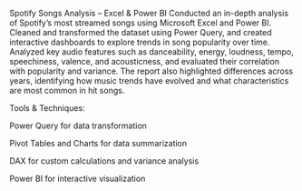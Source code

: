 Spotify Songs Analysis – Excel & Power BI
Conducted an in-depth analysis of Spotify’s most streamed songs using Microsoft Excel and Power BI. Cleaned and transformed the dataset using Power Query, and created interactive dashboards to explore trends in song popularity over time. Analyzed key audio features such as danceability, energy, loudness, tempo, speechiness, valence, and acousticness, and evaluated their correlation with popularity and variance. The report also highlighted differences across years, identifying how music trends have evolved and what characteristics are most common in hit songs.

Tools & Techniques:

Power Query for data transformation

Pivot Tables and Charts for data summarization

DAX for custom calculations and variance analysis

Power BI for interactive visualization

